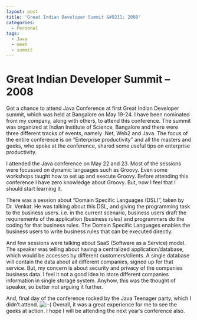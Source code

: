 ```yaml
---
layout: post
title: 'Great Indian Developer Summit &#8211; 2008'
categories:
  - Personal
tags:
  - Java
  - meet
  - summit
---
```

# Great Indian Developer Summit &#8211; 2008

Got a chance to attend Java Conference at first Great Indian Developer summit, which was held at Bangalore on May 19-24. I have been nominated from my company, along with others, to attend this conference. The summit was organized at Indian Institute of Science, Bangalore and there were three different tracks of events, namely .Net, Web2 and Java. The focus of the entire conference is on “Enterprise productivity” and all the masters and geeks, who spoke at the conference, shared some useful tips on enterprise productivity.

I attended the Java conference on May 22 and 23. Most of the sessions were focussed on dynamic languages such as Groovy. Even some workshops taught how to set up and execute Groovy. Before attending this conference I have zero knowledge about Groovy. But, now I feel that I should start learning it.

There was a session about “Domain Specific Languages (DSL)”, taken by Dr. Venkat. He was talking about this DSL, and giving the programming task to the business users. i.e. in the current scenario, business users draft the requirements of the application (business rules) and programmers do the coding for that business rules. The Domain Specific Languages enables the business users to write business rules that can be executed directly.

And few sessions were talking about SaaS (Software as a Service) model. The speaker was telling about having a centralized application/database, which would be accesses by different customers/clients. A single database will contain the data about all different companies, signed up for that service. But, my concern is about security and privacy of the companies business data. I feel it not a good idea to store different companies information in single storage system. Anyhow, this was the thought of speaker, so better not arguing it further.

And, final day of the conference rocked by the Java Teenager party, which I didn’t attend. ![:-(][1] Overall, it was a great experience for me to see the geeks at action. I hope I will be attending the next year’s conference also.

 [1]: http://veerasundar.com/blog/wp-includes/images/smilies/icon_sad.gif